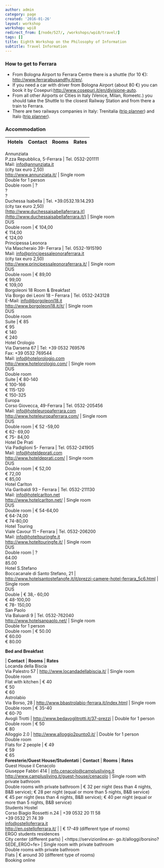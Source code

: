 ```yaml
---
author: admin
category: page
created: '2016-01-26'
layout: workshop
workshop: wpi8
redirect_from: [/node/527/, /workshops/wpi8/travel/]
tags: []
title: Eighth Workshop on the Philosophy of Information
subtitle: Travel Information
---
```


### How to get to Ferrara

  * From Bologna Airport to Ferrara Centre there is a shuttle (for 10 €): <http://www.ferrarabusandfly.it/en/>.
  * If you need a car with driver from Bologna Airport (about 80 €) you can book it by Cosepuri:http://www.cosepuri.it/en/divisione-auto.
  * From all other Airports or Cities in Italy (Venice, Milan, Romeetc.) you should take the Shuttle to the closest Railway Station and from there a train to Ferrara.
  * There are two railways companies in Italy: Trenitalia ([trip planner](http://www.trenitalia.com/tcom-en)) and Italo ([trip planner](http://www.italotreno.it/?sc_lang=en)).

### Accommodation

**Hotels** | **Contact** | **Rooms** | **Rates**  
---|---|---|---  
Annunziata  
P.zza Repubblica, 5-Ferrara | Tel. 0532-201111  
Mail: [info@annunziata.it](mailto:info@annunziata.it)  
(city tax euro 2,50)  
<http://www.annunziata.it/> | Single room  
Double for 1 person  
Double room | ?  
?  
?  
Duchessa Isabella | Tel. +39.0532.19.14.293  
(city tax euro 2,50)  
[http://www.duchessaisabellaferrara.it](http://www.duchessaisabellaferrara.it/)
| Single room  
DUS  
Double room | € 104,00  
€ 114,00  
€ 124,00  
Principessa Leonora  
Via Mascheraio 39- Ferrara | Tel. 0532-1915190  
Mail:
[info@principessaleonoraferrara.it](mailto:info@principessaleonoraferrara.it)  
(city tax euro 2,50)  
<http://www.principessaleonoraferrara.it/> | Single room  
DUS  
Double room | € 89,00  
€ 99,00  
€ 109,00  
Borgoleoni 18 Room & Breakfast  
Via Borgo dei Leoni 18 – Ferrara | Tel. 0532-243128  
E-Mail: [info@borgoleoni18.it](mailto:info@borgoleoni18.it)  
<http://www.borgoleoni18.it/it/> | Single room  
DUS  
Double room  
Suite | € 85  
€ 95  
€ 140  
€ 240  
Hotel Orologio  
Via Darsena 67 | Tel: +39 0532 769576  
Fax: +39 0532 769544  
Mail: [info@hotelorologio.com](mailto:info@hotelorologio.com)  
<http://www.hotelorologio.com/> | Single room  
DUS  
Double room  
Suite | € 80-140  
€ 100-166  
€ 115-120  
€ 150-325  
Europa  
Corso Giovecca, 49-Ferrara | Tel. 0532-205456  
Mail: [info@hoteleuropaferrara.com](mailto:info@hoteleuropaferrara.com)  
<http://www.hoteleuropaferrara.com/> | Single room  
DUS  
Double room | € 52 -59,00  
€ 62- 69,00  
€ 75- 84,00  
Hotel De Prati  
Via Padiglioni 5- Ferrara | Tel. 0532-241905  
Mail: [info@hoteldeprati.com](mailto:info@hoteldeprati.com)  
<http://www.hoteldeprati.com/> | Single room  
DUS  
Double room | € 52,00  
€ 72,00  
€ 85,00  
Hotel Carlton  
Via Garibaldi 93 – Ferrara | Tel. 0532-211130  
Mail: [info@hotelcarlton.net](mailto:info@hotelcarlton.net)  
<http://www.hotelcarlton.net/> | Single room  
DUS  
Double room | € 54-64,00  
€ 64-74,00  
€ 74-80,00  
Hotel Touring  
Viale Cavour 11 – Ferrara | Tel. 0532-206200  
Mail: [info@hoteltouringfe.it](mailto:info@hoteltouringfe.it)  
<http://www.hoteltouringfe.it/> | Single room  
DUS  
Double room | ?  
64.00  
85.00  
Hotel S.Stefano  
Boccacanale di Santo Stefano, 21 |
<http://www.hotelsantostefanofe.it/it/prezzi-camere-hotel-ferrara_5c6.html> |
Single room  
DUS  
Double | € 38,- 60,00  
€ 48-100,00  
€ 78- 150,00  
San Paolo  
Via Baluardi 9 | Tel. 0532-762040  
<http://www.hotelsanpaolo.net/> | Single room  
Double for 1 person  
Double room | € 50.00  
€ 60.00  
€ 80.00  
  
**Bed and Breakfast**

| **Contact** | **Rooms** | **Rates**  
Locanda della Biscia  
Via Palestro 57 | <http://www.locandadellabiscia.it/> | Single room  
Double room  
Flat with kitchen | € 40  
€ 50  
€ 60  
Astrolabio  
Via Borso, 28 | <http://www.bbastrolabio-ferrara.it/index.html> | Single room  
Double room | € 35-40  
€ 60-70  
Avogli Trotti | <http://www.bedavoglitrotti.it/37-prezzi> | Double for 1
person  
Double room | € 50  
€ 80  
Alloggio 2.0 | <http://www.alloggio2punto0.it/> | Double for 1 person  
Double room  
Flats for 2 people | € 49  
€ 59  
€ 65  
**Foresterie/Guest House/Studentati** | **Contact** | **Rooms** | **Rates**  
Guest House il Cenacolo  
Giuseppe Fabbri 414 |
[info.cenacolo@camplusliving.it](mailto:info.cenacolo@camplusliving.it)  
<http://www.camplusliving.it/guest-house/cenacolo> | Single room with private
bathroom  
Double rooms with private bathroom | € 32 per night (less than 4 nights, B&B
service); € 28 per night (equal or more than 5 nights, B&B service)  
€ 45 per night (less than 4 nights, B&B service); € 40 per night (equal or
more than 5 nights, B&B service)  
Students Hostel  
Corso Biagio Rossetti n.24 | +39 0532 20 11 58  
+39 0532 21 74 39  
[info@ostelloferrara.it](mailto:info@ostelloferrara.it)  
<http://en.ostelloferrara.it/> |   | € 17-49 (different type of rooms)  
ERGO students residences  
City center (different parts) | <https://servizionline.er-
go.it/alloggi/borsino?SEDE_ERGO=fe> | Single room with private bathroom  
Double rooms with private bathroom  
Flats | € around 30 (different type of rooms)  
Booking online

